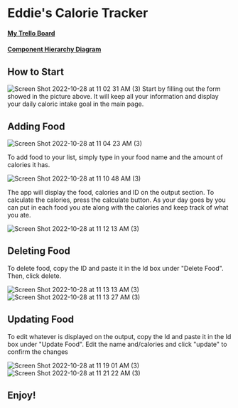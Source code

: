 # Eddie's Calorie Tracker
#### [My Trello Board](https://trello.com/b/70ywarAC/eddies-calorie-tracker)
#### [Component Hierarchy Diagram](https://lucid.app/lucidchart/47fabc49-71be-468f-9508-f3f8f492fdd6/edit?page=0_0#)
## How to Start
![Screen Shot 2022-10-28 at 11 02 31 AM (3)](https://user-images.githubusercontent.com/113399775/198674174-9cc430f3-80b5-4302-8be6-251d67454d14.png)
Start by filling out the form showed in the picture above. It will keep all your information and display your daily caloric intake goal in the main page.
## Adding Food
![Screen Shot 2022-10-28 at 11 04 23 AM (3)](https://user-images.githubusercontent.com/113399775/198675393-cabb8d81-fbe7-48a3-949b-a1c711fe95a3.png)

To add food to your list, simply type in your food name and the amount of calories it has.

![Screen Shot 2022-10-28 at 11 10 48 AM (3)](https://user-images.githubusercontent.com/113399775/198675574-14ef1b0d-8582-40bf-8939-6482c3370c30.png)

The app will display the food, calories and ID on the output section. To calculate the calories, press the calculate button. As your day goes by you can put in each food you ate along with the calories and keep track of what you ate.

![Screen Shot 2022-10-28 at 11 12 13 AM (3)](https://user-images.githubusercontent.com/113399775/198676335-f24a5453-6b6f-4f26-9f4d-9a01983b87b5.png)

## Deleting Food

To delete food, copy the ID and paste it in the Id box under "Delete Food". Then, click delete.

![Screen Shot 2022-10-28 at 11 13 13 AM (3)](https://user-images.githubusercontent.com/113399775/198676601-926d4986-fe88-400c-a6c7-bb04054f0c47.png)
![Screen Shot 2022-10-28 at 11 13 27 AM (3)](https://user-images.githubusercontent.com/113399775/198677025-c8293109-5476-454b-9daf-95ab06739380.png)

## Updating Food

To edit whatever is displayed on the output, copy the Id and paste it in the Id box under "Update Food". Edit the name and/calories and click "update" to confirm the changes

![Screen Shot 2022-10-28 at 11 19 01 AM (3)](https://user-images.githubusercontent.com/113399775/198677822-167207ec-5f60-4e48-ae43-8e76bc3e8cd6.png)
![Screen Shot 2022-10-28 at 11 21 22 AM (3)](https://user-images.githubusercontent.com/113399775/198677833-64258430-749b-441e-9dea-1189309d5b4d.png)

## Enjoy!


